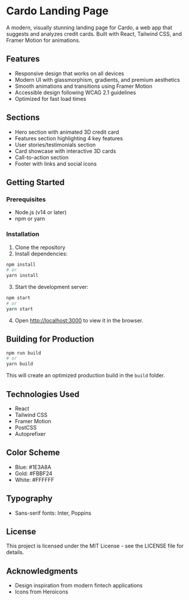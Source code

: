 # Cardo Landing Page

A modern, visually stunning landing page for Cardo, a web app that suggests and analyzes credit cards. Built with React, Tailwind CSS, and Framer Motion for animations.

## Features

- Responsive design that works on all devices
- Modern UI with glassmorphism, gradients, and premium aesthetics
- Smooth animations and transitions using Framer Motion
- Accessible design following WCAG 2.1 guidelines
- Optimized for fast load times

## Sections

- Hero section with animated 3D credit card
- Features section highlighting 4 key features
- User stories/testimonials section
- Card showcase with interactive 3D cards
- Call-to-action section
- Footer with links and social icons

## Getting Started

### Prerequisites

- Node.js (v14 or later)
- npm or yarn

### Installation

1. Clone the repository
2. Install dependencies:

```bash
npm install
# or
yarn install
```

3. Start the development server:

```bash
npm start
# or
yarn start
```

4. Open [http://localhost:3000](http://localhost:3000) to view it in the browser.

## Building for Production

```bash
npm run build
# or
yarn build
```

This will create an optimized production build in the `build` folder.

## Technologies Used

- React
- Tailwind CSS
- Framer Motion
- PostCSS
- Autoprefixer

## Color Scheme

- Blue: #1E3A8A
- Gold: #FBBF24
- White: #FFFFFF

## Typography

- Sans-serif fonts: Inter, Poppins

## License

This project is licensed under the MIT License - see the LICENSE file for details.

## Acknowledgments

- Design inspiration from modern fintech applications
- Icons from Heroicons
